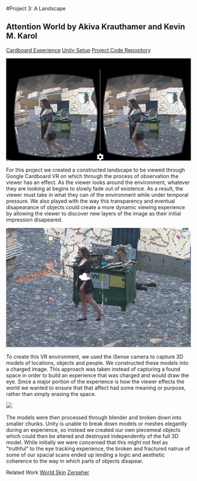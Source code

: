 #Project 3: A Landscape
## Attention World by Akiva Krauthamer and  Kevin M. Karol

[Cardboard Experience](https://youtu.be/IV4lkjC7EQY)
[Unity Setup](https://youtu.be/bDYgj_K7nuY )
[Project Code Repository]()

![](images/faded_world.png)


For this project we created a constructed landscape to be viewed through Google Cardboard VR on which through the process of observation the viewer has an effect.  As the viewer looks around the environment, whatever they are looking at begins to slowly fade out of existence.  As a result, the viewer must take in what they can of the environment while under temporal pressure.  We also played with the way this transparency and eventual disapearance of objects could create a more dynamic viewing experience by allowing  the viewer to discover new layers of the image as their initial impression disapeared.

![](images/unity_still.png)


To create this VR environment, we used the iSense camera to capture 3D models of locations, objects and people.  We constructed these models into a charged image.  This approach was taken instead of capturing a found space in order to build an experience that was charged and would draw the eye.  Since a major portion of the experience is how the viewer effects the world we wanted to ensure that that affect had some meaning or purpose, rather than simply erasing the space.

![](images/blender_screen_shot_1.png)

The models were then processed through blender and broken down into smaller chunks.  Unity is unable to break down models or meshes elegantly during an experience, so instead we created our own piecemeal objects which could then be altered and destroyed independently of the full 3D model.  While initially we were concerned that this might not feel as "truthful" to the eye tracking experience, the broken and fractured natrue of some of our spacial scans ended up lending a logic and aesthetic coherence to the way in which parts of objects disapear.


Related Work
[World Skin](https://www.youtube.com/watch?v=I6NRSD7fBTw)
[Zerseher](https://www.youtube.com/watch?v=Gq79PW4hIGw)